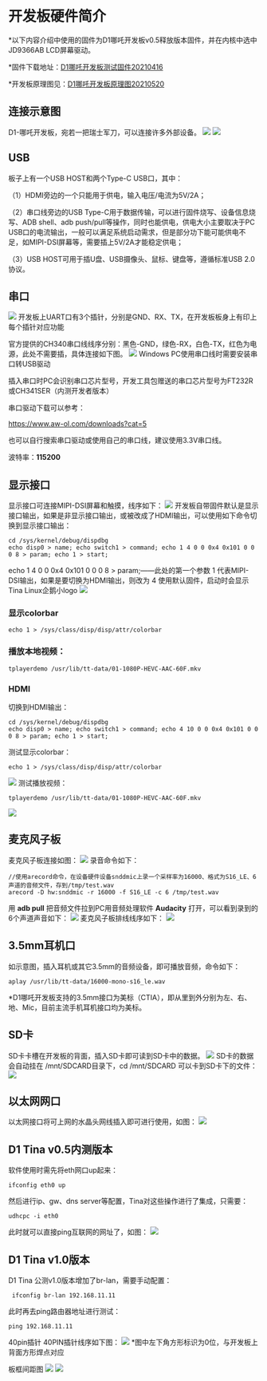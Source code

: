 # 开发板硬件简介
*以下内容介绍中使用的固件为D1哪吒开发板v0.5释放版本固件，并在内核中选中JD9366AB LCD屏幕驱动。

*固件下载地址：[D1哪吒开发板测试固件20210416](https://developer.allwinnertech.com/downloads/resources/22 "D1哪吒开发板测试固件20210416")

*开发板原理图见：[D1哪吒开发板原理图20210520](https://www.aw-ol.com/downloads?cat=8 "D1哪吒开发板原理图20210520")
## 连接示意图
D1-哪吒开发板，宛若一把瑞士军刀，可以连接许多外部设备。
![](https://d1.docs.allwinnertech.com/assets/img/image-20210415171224695.png)
![](https://d1.docs.allwinnertech.com/assets/img/image-20210326092730292.png)
## USB
板子上有一个USB HOST和两个Type-C USB口，其中：

（1）HDMI旁边的一个只能用于供电，输入电压/电流为5V/2A；

（2）串口线旁边的USB Type-C用于数据传输，可以进行固件烧写、设备信息烧写、ADB shell、adb push/pull等操作，同时也能供电，供电大小主要取决于PC USB口的电流输出，一般可以满足系统启动需求，但是部分功下能可能供电不足，如MIPI-DSI屏幕等，需要插上5V/2A才能稳定供电；

（3）USB HOST可用于插U盘、USB摄像头、鼠标、键盘等，遵循标准USB 2.0协议。

## 串口
![](https://d1.docs.allwinnertech.com/assets/img/image-20210325104843179.png)
开发板上UART口有3个插针，分别是GND、RX、TX，在开发板板身上有印上每个插针对应功能

官方提供的CH340串口线线序分别：黑色-GND，绿色-RX，白色-TX，红色为电源，此处不需要插，具体连接如下图。
![](https://d1.docs.allwinnertech.com/assets/img/image-20210412164601902.png)
Windows PC使用串口线时需要安装串口转USB驱动

插入串口时PC会识别串口芯片型号，开发工具包赠送的串口芯片型号为FT232R或CH341SER（内测开发者版本）

串口驱动下载可以参考：

https://www.aw-ol.com/downloads?cat=5

也可以自行搜索串口驱动或使用自己的串口线，建议使用3.3V串口线。

波特率：**115200**

## 显示接口
显示接口可连接MIPI-DSI屏幕和触摸，线序如下：
![](https://d1.docs.allwinnertech.com/assets/img/image-20210325104342893.png)
开发板自带固件默认是显示接口输出，如果是非显示接口输出，或被改成了HDMI输出，可以使用如下命令切换到显示接口输出：

```
cd /sys/kernel/debug/dispdbg
echo disp0 > name; echo switch1 > command; echo 1 4 0 0 0x4 0x101 0 0 0 8 > param; echo 1 > start;
```
echo 1 4 0 0 0x4 0x101 0 0 0 8 > param;——此处的第一个参数 1 代表MIPI-DSI输出，如果是要切换为HDMI输出，则改为 4
使用默认固件，启动时会显示Tina Linux企鹅小logo
![](https://d1.docs.allwinnertech.com/assets/img/image-20210416144601833.png)
### 显示colorbar

```
echo 1 > /sys/class/disp/disp/attr/colorbar
```
### 播放本地视频：


```
tplayerdemo /usr/lib/tt-data/01-1080P-HEVC-AAC-60F.mkv 
```
### HDMI
切换到HDMI输出：
```
cd /sys/kernel/debug/dispdbg
echo disp0 > name; echo switch1 > command; echo 4 10 0 0 0x4 0x101 0 0 0 8 > param; echo 1 > start;
```
测试显示colorbar：

```
echo 1 > /sys/class/disp/disp/attr/colorbar
```
![](https://d1.docs.allwinnertech.com/assets/img/image-20210416170751564.png)
测试播放视频：

```
tplayerdemo /usr/lib/tt-data/01-1080P-HEVC-AAC-60F.mkv 
```
![](https://d1.docs.allwinnertech.com/assets/img/image-20210416143426548.png)
## 麦克风子板
麦克风子板连接如图：
![](https://d1.docs.allwinnertech.com/assets/img/image-20210416180503625.png)
录音命令如下：
```
//使用arecord命令，在设备硬件设备snddmic上录一个采样率为16000、格式为S16_LE、6声道的音频文件，存到/tmp/test.wav
arecord -D hw:snddmic -r 16000 -f S16_LE -c 6 /tmp/test.wav
```
用 **adb pull** 把音频文件拉到PC用音频处理软件 **Audacity** 打开，可以看到录到的6个声道声音如下：
![](https://d1.docs.allwinnertech.com/assets/img/image-20210416175904079.png)
麦克风子板排线线序如下：
![](https://d1.docs.allwinnertech.com/assets/img/image-20210325104536498.png)
## 3.5mm耳机口
如示意图，插入耳机或其它3.5mm的音频设备，即可播放音频，命令如下：
```
aplay /usr/lib/tt-data/16000-mono-s16_le.wav
```
*D1哪吒开发板支持的3.5mm接口为美标（CTIA），即从里到外分别为左、右、地、Mic，目前主流手机耳机接口均为美标。
## SD卡
 SD卡卡槽在开发板的背面，插入SD卡即可读到SD卡中的数据。
![](https://d1.docs.allwinnertech.com/assets/img/image-20210419153902428.png)
 SD卡的数据会自动挂在 /mnt/SDCARD目录下，cd /mnt/SDCARD 可以卡到SD卡下的文件：
![](https://d1.docs.allwinnertech.com/assets/img/image-20210419155809634.png)
## 以太网网口
以太网接口将可上网的水晶头网线插入即可进行使用，如图：
![](https://d1.docs.allwinnertech.com/assets/img/image-20210419164157709.png)
## D1 Tina v0.5内测版本
软件使用时需先将eth网口up起来：

```
ifconfig eth0 up
```
然后进行ip、gw、dns server等配置，Tina对这些操作进行了集成，只需要：
```
udhcpc -i eth0
```
此时就可以直接ping互联网的网址了，如图：
![](https://d1.docs.allwinnertech.com/assets/img/image-20210419165619149.png)
## D1 Tina v1.0版本
D1 Tina 公测v1.0版本增加了br-lan，需要手动配置：

```
 ifconfig br-lan 192.168.11.11
```
此时再去ping路由器地址进行测试：
```
ping 192.168.11.11
```
40pin插针
40PIN插针线序如下图：
![](https://d1.docs.allwinnertech.com/assets/img/image-20210506113855411.png)
*图中左下角方形标识为0位，与开发板上背面方形焊点对应

板框间距图
![](https://d1.docs.allwinnertech.com/assets/img/image-20210520111734626.png)
![](https://d1.docs.allwinnertech.com/assets/img/image-20210520111734626.png)
